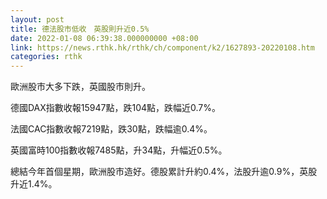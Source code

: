 ```yaml
---
layout: post
title: 德法股市低收　英股則升近0.5%
date: 2022-01-08 06:39:38.000000000 +08:00
link: https://news.rthk.hk/rthk/ch/component/k2/1627893-20220108.htm
categories: rthk
---
```


歐洲股市大多下跌，英國股市則升。

德國DAX指數收報15947點，跌104點，跌幅近0.7%。

法國CAC指數收報7219點，跌30點，跌幅逾0.4%。

英國富時100指數收報7485點，升34點，升幅近0.5%。

總結今年首個星期，歐洲股市造好。德股累計升約0.4%，法股升逾0.9%，英股升近1.4%。
